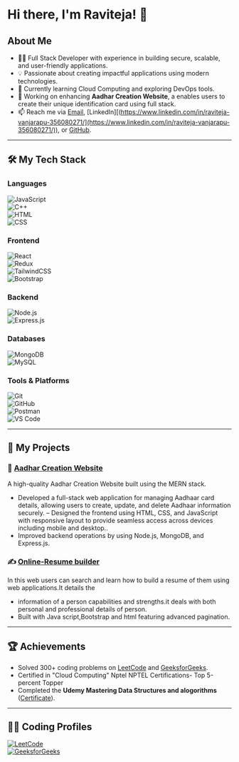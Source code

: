 # Hi there, I'm Raviteja! 👋  

## About Me  
- 🧑‍💻 Full Stack Developer with experience in building secure, scalable, and user-friendly applications.  
- 💡 Passionate about creating impactful applications using modern technologies.  
- 🌱 Currently learning Cloud Computing and exploring DevOps tools.  
- 🔭 Working on enhancing **Aadhar Creation Website**, a enables users to create their unique identification card using full stack.  
- 📫 Reach me via [Email](mailto:vanjarapuravi28@gmail.com), [LinkedIn][(https://www.linkedin.com/in/raviteja-vanjarapu-356080271/](https://www.linkedin.com/in/raviteja-vanjarapu-356080271/)), or [GitHub](https://github.com/Ravitejav7).  

---

## 🛠️ My Tech Stack  

### **Languages**  
![JavaScript](https://img.shields.io/badge/JavaScript-F7DF1E?style=for-the-badge&logo=javascript&logoColor=black)  
![C++](https://img.shields.io/badge/C++-00599C?style=for-the-badge&logo=cplusplus&logoColor=white)  
![HTML](https://img.shields.io/badge/HTML5-E34F26?style=for-the-badge&logo=html5&logoColor=white)  
![CSS](https://img.shields.io/badge/CSS3-1572B6?style=for-the-badge&logo=css3&logoColor=white)  

### **Frontend**  
![React](https://img.shields.io/badge/React-61DAFB?style=for-the-badge&logo=react&logoColor=black)  
![Redux](https://img.shields.io/badge/Redux-764ABC?style=for-the-badge&logo=redux&logoColor=white)  
![TailwindCSS](https://img.shields.io/badge/TailwindCSS-06B6D4?style=for-the-badge&logo=tailwindcss&logoColor=white)  
![Bootstrap](https://img.shields.io/badge/Bootstrap-7952B3?style=for-the-badge&logo=bootstrap&logoColor=white)  

### **Backend**  
![Node.js](https://img.shields.io/badge/Node.js-339933?style=for-the-badge&logo=nodedotjs&logoColor=white)  
![Express.js](https://img.shields.io/badge/Express.js-000000?style=for-the-badge&logo=express&logoColor=white)  

### **Databases**  
![MongoDB](https://img.shields.io/badge/MongoDB-47A248?style=for-the-badge&logo=mongodb&logoColor=white)  
![MySQL](https://img.shields.io/badge/MySQL-4479A1?style=for-the-badge&logo=mysql&logoColor=white)  

### **Tools & Platforms**  
![Git](https://img.shields.io/badge/Git-F05032?style=for-the-badge&logo=git&logoColor=white)  
![GitHub](https://img.shields.io/badge/GitHub-181717?style=for-the-badge&logo=github&logoColor=white)  
![Postman](https://img.shields.io/badge/Postman-FF6C37?style=for-the-badge&logo=postman&logoColor=white)  
![VS Code](https://img.shields.io/badge/VS%20Code-007ACC?style=for-the-badge&logo=visualstudiocode&logoColor=white)  


---

## 🚀 My Projects  

### 🏥 [Aadhar Creation Website](https://github.com/Ravitejav7/Aadhar-Creation-Website)  
A high-quality Aadhar Creation Website built using the MERN stack.  
- Developed a full-stack web application for managing Aadhaar card details, allowing users to create, update, and
  delete Aadhaar information securely.
– Designed the frontend using HTML, CSS, and JavaScript with responsive layout to provide seamless access across
   devices including mobile and desktop..  
- Improved backend operations by  using Node.js, MongoDB, and Express.js.  

### ✍️ [Online-Resume builder](https://github.com/Ravitejav7/Online-Resume-Builder)  
In this web users can search and learn how to build a resume of them using web applications.It details the
- information of a person capabilities and strengths.it deals with both personal and professional details of person.
- Built with Java script,Bootstrap and html featuring advanced   pagination.  

---

## 🏆 Achievements  
- Solved 300+ coding problems on [LeetCode](https://leetcode.com/u/Raviteja28/) and [GeeksforGeeks](https://www.geeksforgeeks.org/user/vanjarapxtpj/).  
- Certified in "Cloud Computing" Nptel NPTEL Certifications- Top 5-percent Topper 
- Completed the **Udemy Mastering Data Structures and alogorithms** ([Certificate](https://www.udemy.com/certificate/UC-0f8b199f-5bca-4c7e-bdfd-42a8fbb05bfc/)).  

---

## 👨‍💻 Coding Profiles  

[![LeetCode](https://img.shields.io/badge/LeetCode-FFA116?style=for-the-badge&logo=leetcode&logoColor=black)](https://leetcode.com/u/Raviteja28/)  
[![GeeksforGeeks](https://img.shields.io/badge/GeeksforGeeks-0F9D58?style=for-the-badge&logo=geeksforgeeks&logoColor=white)](https://www.geeksforgeeks.org/user/vanjarapxtpj/)  
